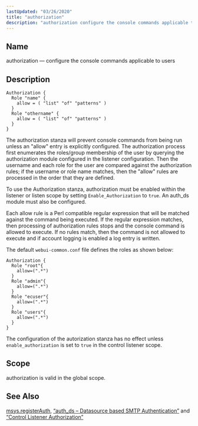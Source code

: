```yaml
---
lastUpdated: "03/26/2020"
title: "authorization"
description: "authorization configure the console commands applicable to users Example 9 4 authorization The authorization stanza will prevent console commands from being run unless an allow entry is explicitly configured The authorization process first enumerates the roles group membership of the user by querying the authorization module configured in the listener..."
---
```


<a name="conf.ref.authorization"></a> 
## Name

authorization — configure the console commands applicable to users

<a name="idp7515792"></a> 
## Description

<a name="example.authorization.3"></a> 


```
Authorization {
  Role "name" {
    allow = ( "list" "of" "patterns" )
  }
  Role "othername" {
    allow = ( "list" "of" "patterns" )
  }
}
```

The authorization stanza will prevent console commands from being run unless an "allow" entry is explicitly configured. The authorization process first enumerates the roles/group membership of the user by querying the authorization module configured in the listener configuration. Then the username and each role for the user are compared against the authorization rules; if the username or role name matches, then the "allow" rules are processed in the order that they are defined.

To use the Authorization stanza, authorization must be enabled within the listener or listen scope by setting `Enable_Authorization` to `true`. An auth_ds module must also be configured.

Each allow rule is a Perl compatible regular expression that will be matched against the command being executed. If the regular expression matches, then processing of authorization rules stops and the console command is allowed to execute. If no rules match, then the command is not allowed to execute and if account logging is enabled a log entry is written.

The default `webui-common.conf` file defines the roles as shown below:

```
Authorization {
  Role "root"{
    allow=(".*")
  }
  Role "admin"{
    allow=(".*")
  }
  Role "ecuser"{
    allow=(".*")
  }
  Role "users"{
    allow=(".*")
  }
}
```

The configuration of the autorization stanza has no effect unless `enable_authorization` is set to `true` in the control listener scope.

<a name="idp7526544"></a> 
## Scope

authorization is valid in the global scope.

<a name="idp7528448"></a> 
## See Also

[msys.registerAuth](/momentum/3/3-reference/3-reference-lua-ref-msys-register-auth), [“auth_ds – Datasource based SMTP Authentication”](/momentum/3/3-reference/3-reference-modules-auth-ds) and [“Control Listener Authorization”](/momentum/3/3-reference/conf-aaa#conf.control_authz)